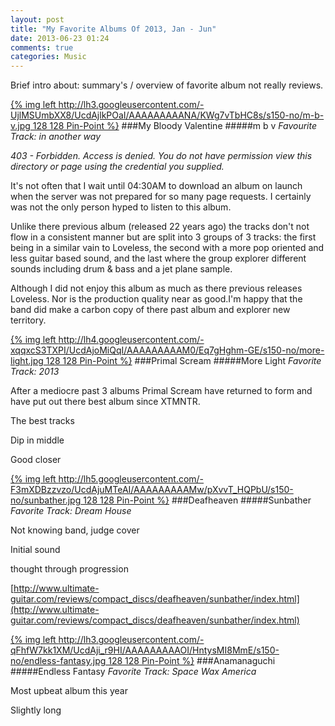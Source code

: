 ```yaml
---
layout: post
title: "My Favorite Albums Of 2013, Jan - Jun"
date: 2013-06-23 01:24
comments: true
categories: Music
---
```

Brief intro about: summary's / overview of favorite album not really reviews.

[{% img left http://lh3.googleusercontent.com/-UjlMSUmbXX8/UcdAjlkPOaI/AAAAAAAAANA/KWg7vTbHC8s/s150-no/m-b-v.jpg 128 128 Pin-Point %}](http://www.google.com/search?q=my%20bloody%20valentine%20mbv)
###My Bloody Valentine
#####m b v
*Favourite Track: in another way*

*403 - Forbidden. Access is denied. You do not have permission  view this directory or page using the credential you supplied.*

It's not often that I wait until 04:30AM to download an album on launch when the server was not prepared for so many page requests. I certainly was not the only person hyped to listen to this album.

Unlike there previous album (released 22 years ago) the tracks don't not flow in a consistent manner but are split into 3 groups of 3 tracks: the first being in a similar vain to Loveless, the second with a more pop oriented and less guitar based sound, and the last where the group explorer different sounds including drum & bass and a jet plane sample.

Although I did not enjoy this album as much as there previous releases Loveless. Nor is the production quality near as good.I'm happy that the band did make a carbon copy of there past album and explorer new territory.

<!-- more -->

[{% img left http://lh4.googleusercontent.com/-xqqxcS3TXPI/UcdAjoMiQqI/AAAAAAAAAM0/Eq7gHghm-GE/s150-no/more-light.jpg 128 128 Pin-Point %}](/assets/images/posts/frogos-trial-scheme/pin-point.jpg)
###Primal Scream
#####More Light
*Favorite Track: 2013*

After a mediocre past 3 albums Primal Scream have returned to form and have put out there best album since XTMNTR.

The best tracks 

Dip in middle

Good closer

[{% img left http://lh5.googleusercontent.com/-F3mXDBzzvzo/UcdAjuMTeAI/AAAAAAAAAMw/pXvvT_HQPbU/s150-no/sunbather.jpg 128 128 Pin-Point %}](/assets/images/posts/frogos-trial-scheme/pin-point.jpg)
###Deafheaven
#####Sunbather
*Favorite Track: Dream House*

Not knowing band, judge cover

Initial sound

thought through progression

[http://www.ultimate-guitar.com/reviews/compact_discs/deafheaven/sunbather/index.html](http://www.ultimate-guitar.com/reviews/compact_discs/deafheaven/sunbather/index.html)

[{% img left http://lh3.googleusercontent.com/-qFhfW7kk1XM/UcdAji_r9HI/AAAAAAAAAOI/HntysMI8MmE/s150-no/endless-fantasy.jpg 128 128 Pin-Point %}](/assets/images/posts/frogos-trial-scheme/pin-point.jpg)
###Anamanaguchi
#####Endless Fantasy
*Favorite Track: Space Wax America*

Most upbeat album this year

Slightly long